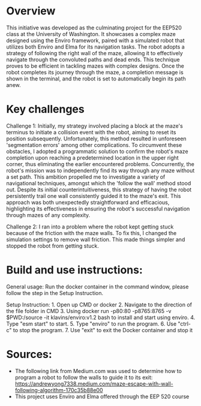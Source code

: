 Overview
===

This initiative was developed as the culminating project for the EEP520 class at the University of Washington. It showcases a complex maze designed using the Enviro framework, paired with a simulated robot that utilizes both Enviro and Elma for its navigation tasks. The robot adopts a strategy of following the right wall of the maze, allowing it to effectively navigate through the convoluted paths and dead ends. This technique proves to be efficient in tackling mazes with complex designs. Once the robot completes its journey through the maze, a completion message is shown in the terminal, and the robot is set to automatically begin its path anew.

Key challenges
===

Challenge 1:
Initially, my strategy involved placing a block at the maze's terminus to initiate a collision event with the robot, aiming to reset its position subsequently. Unfortunately, this method resulted in unforeseen 'segmentation errors' among other complications. To circumvent these obstacles, I adopted a programmatic solution to confirm the robot's maze completion upon reaching a predetermined location in the upper right corner, thus eliminating the earlier encountered problems. Concurrently, the robot's mission was to independently find its way through any maze without a set path. This ambition propelled me to investigate a variety of navigational techniques, amongst which the 'follow the wall' method stood out. Despite its initial counterintuitiveness, this strategy of having the robot persistently trail one wall consistently guided it to the maze's exit. This approach was both unexpectedly straightforward and efficacious, highlighting its effectiveness in ensuring the robot's successful navigation through mazes of any complexity.

Challenge 2:
I ran into a problem where the robot kept getting stuck because of the friction with the maze walls. To fix this, I changed the simulation settings to remove wall friction. This made things simpler and stopped the robot from getting stuck.


Build and use instructions:
===
General usage:
	Run the docker container in the command window, please follow the step in the Setup Instruction.

Setup Instruction:
	1. Open up CMD or docker
      2. Navigate to the direction of the file folder in CMD
      3. Using docker run -p80:80 -p8765:8765 -v $PWD:/source -it klavins/enviro:v1.2 bash to install and start using enviro.
      4. Type "esm start" to start.
      5. Type "enviro" to run the program. 
      6. Use "ctrl-c" to stop the program.
      7. Use "exit" to exit the Docker container and stop it

Sources:
===
- The following link from Medium.com was used to determine how to program a robot to follow the walls to guide it to its exit: https://andrewyong7338.medium.com/maze-escape-with-wall-following-algorithm-170c35b88e00
- This project uses Enviro and Elma offered through the EEP 520 course
